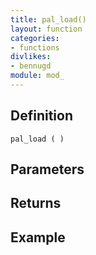 ```yaml
---
title: pal_load()
layout: function
categories:
- functions
divlikes:
- bennugd
module: mod_
---
```


## Definition

    pal_load ( )

## Parameters

## Returns

## Example
